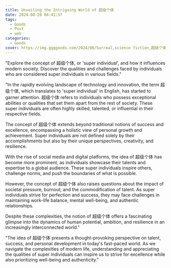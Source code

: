 ```yaml
---
title: Unveiling the Intriguing World of 超级个体
date: 2024-08-28 06:41:57
tags:
  - Goods
  - Post
  - web
categories:
  - Goods
cover: https://img.ggggoods.com/2024/08/Surreal,science fiction,超级个体,super individual,technology,tech,diagrams,renderings,colors_20240830_00001_.png
---
```


"Explore the concept of 超级个体, or 'super individual', and how it influences modern society. Discover the qualities and challenges faced by individuals who are considered super individuals in various fields."

"In the rapidly evolving landscape of technology and innovation, the term 超级个体, which translates to 'super individual' in English, has started to garner attention. 超级个体 refers to individuals who possess exceptional abilities or qualities that set them apart from the rest of society. These super individuals are often highly skilled, talented, or influential in their respective fields.

The concept of 超级个体 extends beyond traditional notions of success and excellence, encompassing a holistic view of personal growth and achievement. Super individuals are not defined solely by their accomplishments but also by their unique perspectives, creativity, and resilience.

With the rise of social media and digital platforms, the idea of 超级个体 has become more prominent, as individuals showcase their talents and expertise to a global audience. These super individuals inspire others, challenge norms, and push the boundaries of what is possible.

However, the concept of 超级个体 also raises questions about the impact of societal pressure, burnout, and the commodification of talent. As super individuals strive for perfection and success, they may face challenges in maintaining work-life balance, mental well-being, and authentic relationships.

Despite these complexities, the notion of 超级个体 offers a fascinating glimpse into the dynamics of human potential, ambition, and resilience in an increasingly interconnected world."

"The idea of 超级个体 presents a thought-provoking perspective on talent, success, and personal development in today's fast-paced world. As we navigate the complexities of modern life, understanding and appreciating the qualities of super individuals can inspire us to strive for excellence while also prioritizing well-being and authenticity."
